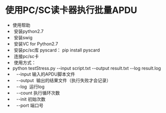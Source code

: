 # 使用PC/SC读卡器执行批量APDU #
* 使用帮助
*  安装python2.7
*  安装swig
*  安装VC for Python2.7
*  安装pc/sc库 pyscard： pip install pyscard
*  连接pc/sc卡
*  使用方式：
*    python testStress.py --input script.txt --output result.txt --log result.log
*    --input 输入的APDU脚本文件
*    --output  输出的结果文件（执行失败才会记录）
*    --log  运行log
*    --count 执行循环次数
*    --init 初始次数
*    --port 端口号
